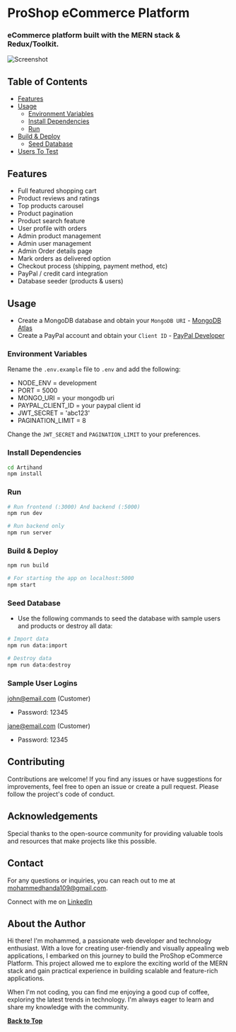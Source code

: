 # ProShop eCommerce Platform
### eCommerce platform built with the MERN stack & Redux/Toolkit.

![Screenshot](https://cdn.discordapp.com/attachments/1116486168771559435/1146048303931334717/Screenshot_from_2023-08-29_12-45-44.png)
## Table of Contents

- [Features](#features)
- [Usage](#usage)
  - [Environment Variables](#environment-variables)
  - [Install Dependencies](#install-dependencies)
  - [Run](#run)
- [Build & Deploy](#build--deploy)
  - [Seed Database](#seed-database)
- [Users To Test](#sample-user-logins)
## Features

- Full featured shopping cart
- Product reviews and ratings
- Top products carousel
- Product pagination
- Product search feature
- User profile with orders
- Admin product management
- Admin user management
- Admin Order details page
- Mark orders as delivered option
- Checkout process (shipping, payment method, etc)
- PayPal / credit card integration
- Database seeder (products & users)

## Usage

- Create a MongoDB database and obtain your `MongoDB URI` - [MongoDB Atlas](https://www.mongodb.com/cloud/atlas/register)
- Create a PayPal account and obtain your `Client ID` - [PayPal Developer](https://developer.paypal.com/)

### Environment Variables

Rename the `.env.example` file to `.env` and add the following:

- NODE_ENV = development
- PORT = 5000
- MONGO_URI = your mongodb uri
- PAYPAL_CLIENT_ID = your paypal client id
- JWT_SECRET = 'abc123'
- PAGINATION_LIMIT = 8


Change the `JWT_SECRET` and `PAGINATION_LIMIT` to your preferences.

### Install Dependencies

```bash
cd Artihand
npm install
```

### Run
```bash
# Run frontend (:3000) And backend (:5000)
npm run dev

# Run backend only
npm run server
```
### Build & Deploy

```bash
npm run build

# For starting the app on localhost:5000
npm start
```
### Seed Database
- Use the following commands to seed the database with sample users and products or destroy all data:
```bash
# Import data
npm run data:import

# Destroy data
npm run data:destroy
```

### Sample User Logins

john@email.com (Customer)
- Password: 12345

jane@email.com (Customer)
- Password: 12345

## Contributing

Contributions are welcome! If you find any issues or have suggestions for improvements, feel free to open an issue or create a pull request. Please follow the project's code of conduct.

## Acknowledgements

Special thanks to the open-source community for providing valuable tools and resources that make projects like this possible.

## Contact

For any questions or inquiries, you can reach out to me at [mohammedhanda109@gmail.com](mailto:mohammedhanda109@gmail.com).

Connect with me on [LinkedIn](https://www.linkedin.com/in/mohammed-handa-b5392024b/)

## About the Author

Hi there! I'm mohammed, a passionate web developer and technology enthusiast. With a love for creating user-friendly and visually appealing web applications, I embarked on this journey to build the ProShop eCommerce Platform. This project allowed me to explore the exciting world of the MERN stack and gain practical experience in building scalable and feature-rich applications.

When I'm not coding, you can find me enjoying a good cup of coffee, exploring the latest trends in technology.  I'm always eager to learn and share my knowledge with the community.


**[Back to Top](#proshop-ecommerce-platform)**
